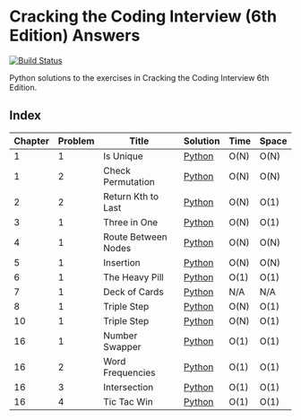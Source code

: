 # Cracking the Coding Interview (6th Edition) Answers

[![Build Status](https://travis-ci.org/danong/ctci-6th-solutions.svg?branch=master)](https://travis-ci.org/danong/ctci-6th-solutions)

Python solutions to the exercises in Cracking the Coding Interview 6th Edition.

## Index
| Chapter | Problem | Title | Solution | Time | Space |
|---------|---|-------|----------|------|-------|
| 1 | 1 | Is Unique | [Python](pythonsolutions/arrays_and_strings/is_unique.py) | O(N) | O(N) |
| 1 | 2 | Check Permutation | [Python](pythonsolutions/arrays_and_strings/check_permutation.py) | O(N) | O(N) |
| 2 | 2 | Return Kth to Last | [Python](pythonsolutions/linked_list/kth_to_last.py) | O(N) | O(1) |
| 3 | 1 | Three in One | [Python](pythonsolutions/stacks_and_queues/three_in_one.py) | O(N) | O(1) |
| 4 | 1 | Route Between Nodes | [Python](pythonsolutions/trees_and_graphs/route_between_nodes.py) | O(N) | O(N) |
| 5 | 1 | Insertion | [Python](pythonsolutions/bit_manipulation/insertion.py) | O(N) | O(N) |
| 6 | 1 | The Heavy Pill | [Python](pythonsolutions/math_and_logic_puzzles/the_heavy_pill.py) | O(1) | O(1) |
| 7 | 1 | Deck of Cards | [Python](pythonsolutions/object_oriented_design/deck_of_cards.py) | N/A | N/A |
| 8 | 1 | Triple Step | [Python](pythonsolutions/recursion_and_dynamic_programming/triple_step.py) | O(N) | O(1) |
| 10 | 1 | Triple Step | [Python](pythonsolutions/sorting_and_searching/sorted_merge.py) | O(N) | O(1) |
| 16 | 1 | Number Swapper | [Python](pythonsolutions/moderate/number_swapper.py) | O(1) | O(1) |
| 16 | 2 | Word Frequencies | [Python](pythonsolutions/moderate/word_frequencies.py) | O(1) | O(1) |
| 16 | 3 | Intersection | [Python](pythonsolutions/moderate/intersection.py) | O(1) | O(1) |
| 16 | 4 | Tic Tac Win | [Python](pythonsolutions/moderate/tic_tac_win.py) | O(1) | O(1) |